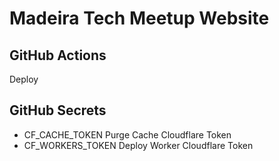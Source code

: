 # Madeira Tech Meetup Website



## GitHub Actions

Deploy

## GitHub Secrets

- CF_CACHE_TOKEN Purge Cache Cloudflare Token 
- CF_WORKERS_TOKEN Deploy Worker Cloudflare Token